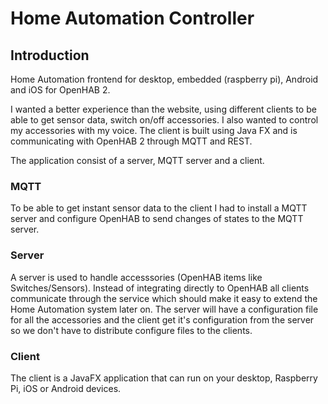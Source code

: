 # Home Automation Controller

## Introduction
Home Automation frontend for desktop, embedded (raspberry pi), Android and iOS for OpenHAB 2.

I wanted a better experience than the website, using different clients to be able to get sensor data, switch on/off accessories. I also wanted to control my accessories with my voice.
The client is built using Java FX and is communicating with OpenHAB 2 through MQTT and REST.

The application consist of a server, MQTT server and a client.

### MQTT
To be able to get instant sensor data to the client I had to install a MQTT server and configure OpenHAB to send changes of states to the MQTT server.

### Server
A server is used to handle accesssories (OpenHAB items like Switches/Sensors). Instead of integrating directly to OpenHAB all clients communicate through the service which should make it easy to extend the Home Automation system later on.
The server will have a configuration file for all the accessories and the client get it's configuration from the server so we don't have to distribute configure files to the clients.

### Client
The client is a JavaFX application that can run on your desktop, Raspberry Pi, iOS or Android devices.

